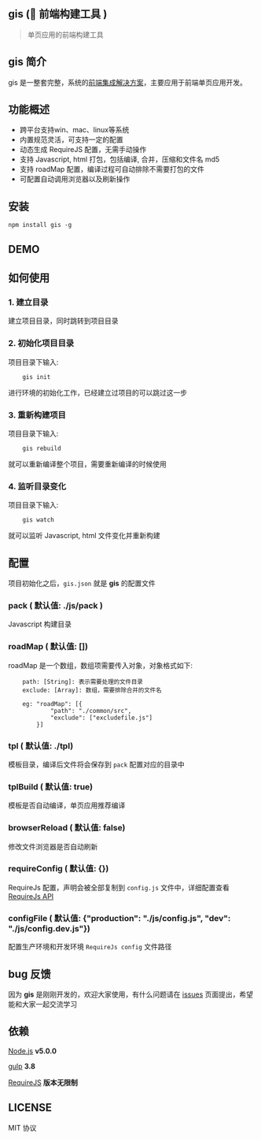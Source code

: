 ## gis ( 前端构建工具 )

> 单页应用的前端构建工具

## gis 简介

gis 是一整套完整，系统的[前端集成解决方案](https://en.wikipedia.org/wiki/Enterprise_application_integration)，主要应用于前端单页应用开发。

## 功能概述

* 跨平台支持win、mac、linux等系统
* 内置规范灵活，可支持一定的配置
* 动态生成 RequireJS 配置，无需手动操作
* 支持 Javascript, html 打包，包括编译, 合并，压缩和文件名 md5
* 支持 roadMap 配置，编译过程可自动排除不需要打包的文件
* 可配置自动调用浏览器以及刷新操作

## 安装

```
npm install gis -g
```
	
## DEMO

## 如何使用

### 1. 建立目录
建立项目目录，同时跳转到项目目录

### 2. 初始化项目目录
项目目录下输入: 

```
	gis init
```

进行环境的初始化工作，已经建立过项目的可以跳过这一步

### 3. 重新构建项目
项目目录下输入: 

```
	gis rebuild
```

就可以重新编译整个项目，需要重新编译的时候使用

### 4. 监听目录变化
项目目录下输入: 

```
	gis watch
```

就可以监听 Javascript, html 文件变化并重新构建

## 配置
项目初始化之后，```gis.json``` 就是 **gis** 的配置文件

### pack ( 默认值: ./js/pack )
Javascript 构建目录

### roadMap ( 默认值: [])
roadMap 是一个数组，数组项需要传入对象，对象格式如下: 

```
	path: [String]: 表示需要处理的文件目录
	exclude: [Array]: 数组，需要排除合并的文件名
	
	eg: "roadMap": [{
	        "path": "./common/src",
            "exclude": ["excludefile.js"]
		}]
```

### tpl ( 默认值: ./tpl)
模板目录，编译后文件将会保存到 ```pack``` 配置对应的目录中

### tplBuild ( 默认值: true)
模板是否自动编译，单页应用推荐编译

### browserReload ( 默认值: false)
修改文件浏览器是否自动刷新

### requireConfig ( 默认值: {})
RequireJs 配置，声明会被全部复制到 ```config.js``` 文件中，详细配置查看 [RequireJs API](http://requirejs.org/)

### configFile ( 默认值: {"production": "./js/config.js", "dev": "./js/config.dev.js"})
配置生产环境和开发环境 ```RequireJs config``` 文件路径


## bug 反馈
因为 **gis** 是刚刚开发的，欢迎大家使用，有什么问题请在 [issues](https://github.com/JackieLin/gis/issues) 页面提出，希望能和大家一起交流学习

## 依赖

[Node.js](https://nodejs.org/en/)  **v5.0.0**

[gulp](http://gulpjs.com/)  **3.8**

[RequireJS](http://requirejs.org/)  **版本无限制**


## LICENSE
MIT 协议

